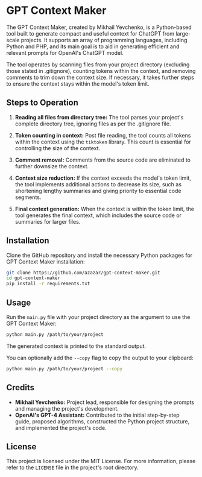 # GPT Context Maker

The GPT Context Maker, created by Mikhail Yevchenko, is a Python-based tool built to generate compact and useful context for ChatGPT from large-scale projects. It supports an array of programming languages, including Python and PHP, and its main goal is to aid in generating efficient and relevant prompts for OpenAI's ChatGPT model.

The tool operates by scanning files from your project directory (excluding those stated in .gitignore), counting tokens within the context, and removing comments to trim down the context size. If necessary, it takes further steps to ensure the context stays within the model's token limit.

## Steps to Operation

1. **Reading all files from directory tree:** The tool parses your project's complete directory tree, ignoring files as per the .gitignore file.

2. **Token counting in context:** Post file reading, the tool counts all tokens within the context using the `tiktoken` library. This count is essential for controlling the size of the context.

3. **Comment removal:** Comments from the source code are eliminated to further downsize the context.

4. **Context size reduction:** If the context exceeds the model's token limit, the tool implements additional actions to decrease its size, such as shortening lengthy summaries and giving priority to essential code segments.

5. **Final context generation:** When the context is within the token limit, the tool generates the final context, which includes the source code or summaries for larger files.

## Installation

Clone the GitHub repository and install the necessary Python packages for GPT Context Maker installation:

```bash
git clone https://github.com/azazar/gpt-context-maker.git
cd gpt-context-maker
pip install -r requirements.txt
```

## Usage

Run the `main.py` file with your project directory as the argument to use the GPT Context Maker:

```bash
python main.py /path/to/your/project
```

The generated context is printed to the standard output.

You can optionally add the `--copy` flag to copy the output to your clipboard:

```bash
python main.py /path/to/your/project --copy
```

## Credits

- **Mikhail Yevchenko:** Project lead, responsible for designing the prompts and managing the project's development.
- **OpenAI's GPT-4 Assistant:** Contributed to the initial step-by-step guide, proposed algorithms, constructed the Python project structure, and implemented the project's code.

## License

This project is licensed under the MIT License. For more information, please refer to the `LICENSE` file in the project's root directory.